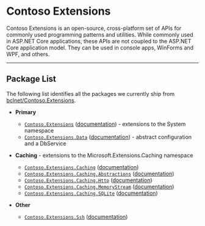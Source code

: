 Contoso Extensions
===============

Contoso Extensions is an open-source, cross-platform set of APIs for commonly used programming patterns and utilities. While commonly used in ASP.NET Core applications, these APIs are not coupled to the ASP.NET Core application model. They can be used in console apps, WinForms and WPF, and others.

---

## Package List

The following list identifies all the packages we currently ship from [bclnet/Contoso.Extensions](https://github.com/bclnet/Contoso.Extensions).

* **Primary**
    * [`Contoso.Extensions`](https://nuget.org/packages/Contoso.Extensions) ([documentation](Contoso.Extensions/README.md)) - extensions to the System namespace
    * [`Contoso.Extensions.Data`](https://nuget.org/packages/Contoso.Extensions.Data) ([documentation](Contoso.Extensions.Data/README.md)) - abstract configuration and a DbService

* **Caching** - extensions to the Microsoft.Extensions.Caching namespace
    * [`Contoso.Extensions.Caching`](https://nuget.org/packages/Contoso.Extensions.Caching) ([documentation](Contoso.Extensions.Caching/README.md))
    * [`Contoso.Extensions.Caching.Abstractions`](https://nuget.org/packages/Contoso.Extensions.Caching.Abstractions) ([documentation](Contoso.Extensions.Caching.Abstractions/README.md))
    * [`Contoso.Extensions.Caching.Http`](https://nuget.org/packages/Contoso.Extensions.Caching.Http) ([documentation](Contoso.Extensions.Caching.Http/README.md))
    * [`Contoso.Extensions.Caching.MemoryStream`](https://nuget.org/packages/Contoso.Extensions.Caching.MemoryStream) ([documentation](Contoso.Extensions.Caching.MemoryStream/README.md))
    * [`Contoso.Extensions.Caching.SQLite`](https://nuget.org/packages/Contoso.Extensions.Caching.SQLite) ([documentation](Contoso.Extensions.Caching.SQLite/README.md))

* **Other**
    * [`Contoso.Extensions.Ssh`](https://nuget.org/packages/Contoso.Extensions.Ssh) ([documentation](Contoso.Extensions.Ssh/README.md))
